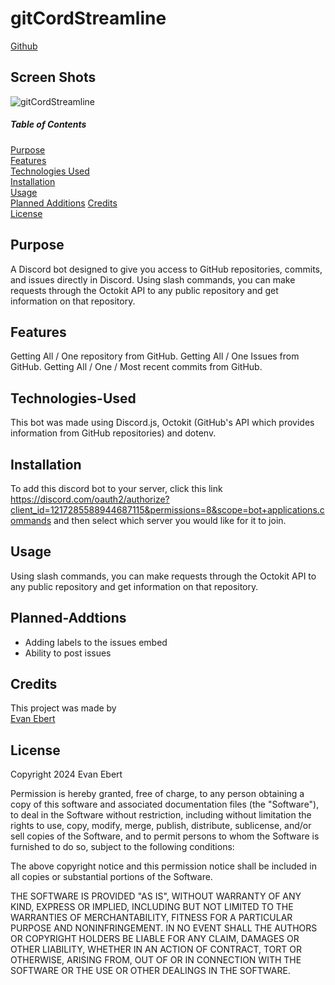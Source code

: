 # gitCordStreamline

[Github](https://github.com/evan-ebert17/gitCordStreamline)

## Screen Shots
![gitCordStreamline](main/assets/getspecificcommit%20command.PNG)

##### Table of Contents  
[Purpose](#purpose)  
[Features](#features)  
[Technologies Used](#technologies-used)  
[Installation](#installation)  
[Usage](#usage)  
[Planned Additions](#planned-additions)
[Credits](#credits)  
[License](#license)  

## Purpose  
A Discord bot designed to give you access to GitHub repositories, commits, and issues directly in Discord. Using slash commands, you can make requests through the Octokit API to any public repository and get information on that repository.

## Features 
Getting All / One repository from GitHub. Getting All / One Issues from GitHub. Getting All / One / Most recent commits from GitHub.

## Technologies-Used  
This bot was made using Discord.js, Octokit (GitHub's API which provides information from GitHub repositories) and dotenv.

## Installation  
To add this discord bot to your server, click this link https://discord.com/oauth2/authorize?client_id=1217285588944687115&permissions=8&scope=bot+applications.commands and then select which server you would like for it to join.

## Usage  
Using slash commands, you can make requests through the Octokit API to any public repository and get information on that repository.

## Planned-Addtions
- Adding labels to the issues embed
- Ability to post issues

## Credits
This project was made by  
[Evan Ebert](https://github.com/evan-ebert17)

## License

Copyright 2024 Evan Ebert

Permission is hereby granted, free of charge, to any person obtaining a copy of this software and associated documentation files (the "Software"), to deal in the Software without restriction, including without limitation the rights to use, copy, modify, merge, publish, distribute, sublicense, and/or sell copies of the Software, and to permit persons to whom the Software is furnished to do so, subject to the following conditions:

The above copyright notice and this permission notice shall be included in all copies or substantial portions of the Software.

THE SOFTWARE IS PROVIDED "AS IS", WITHOUT WARRANTY OF ANY KIND, EXPRESS OR IMPLIED, INCLUDING BUT NOT LIMITED TO THE WARRANTIES OF MERCHANTABILITY, FITNESS FOR A PARTICULAR PURPOSE AND NONINFRINGEMENT. IN NO EVENT SHALL THE AUTHORS OR COPYRIGHT HOLDERS BE LIABLE FOR ANY CLAIM, DAMAGES OR OTHER LIABILITY, WHETHER IN AN ACTION OF CONTRACT, TORT OR OTHERWISE, ARISING FROM, OUT OF OR IN CONNECTION WITH THE SOFTWARE OR THE USE OR OTHER DEALINGS IN THE SOFTWARE.
